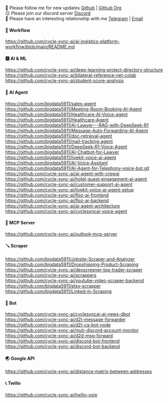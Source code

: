 👻 Please follow me for new updates [Github](https://github.com/bigdata5911) | [Github Org](https://github.com/cycle-sync-ai) <br />
😉 Please join our discord server [Discord](https://discord.gg/pSEtb9sJf6) <br />
💫 Please have an interesting relationship with me [Telegram](https://t.me/bigdata5911) | [Email](mailto:worker.opentext@gmail.com) <br />

#### 🏢 Workflow
https://github.com/cycle-sync-ai/ai-logistics-platform-workflow/blob/main/README.md <br />

#### 🅰️ AI & ML
https://github.com/cycle-sync-ai/deep-learning-project-directory-structure <br />
https://github.com/cycle-sync-ai/bilateral-reference-net-colab <br />
https://github.com/cycle-sync-ai/student-score-analysis <br />

#### 🤖 AI Agent
https://github.com/bigdata5911/sales-agent <br />
https://github.com/bigdata5911/Meeting-Room-Booking-AI-Agent <br />
https://github.com/bigdata5911/Healthcare-AI-Voice-agent <br />
https://github.com/bigdata5911/Healthcare-Agent <br />
https://github.com/bigdata5911/AI-Lawyer---RAG-with-DeepSeek-R1 <br />
https://github.com/bigdata5911/Message-Auto-Forwarding-AI-Agent <br />
https://github.com/bigdata5911/doc-retrieval-agent <br />
https://github.com/bigdata5911/mail-tracking-agent <br />
https://github.com/bigdata5911/DeepSeek-R1-Voice-Agent <br />
https://github.com/bigdata5911/AI-Chatbot-for-Lawyer <br />
https://github.com/bigdata5911/livekit-voice-ai-agent <br />
https://github.com/bigdata5911/AI-Voice-Assitant <br />
https://github.com/bigdata5911/AI-Agent-for-Telephony-voice-bot.git <br />
https://github.com/cycle-sync-ai/ai-agent-with-crewai <br />
https://github.com/cycle-sync-ai/hotel-guest-engagement-ai-agent <br />
https://github.com/cycle-sync-ai/customer-support-ai-agent <br />
https://github.com/cycle-sync-ai/livekit-voice-ai-agent-setup <br />
https://github.com/cycle-sync-ai/floz-ai-frontend <br />
https://github.com/cycle-sync-ai/floz-ai-backend <br />
https://github.com/cycle-sync-ai/ai-agent-architecture <br />
https://github.com/cycle-sync-ai/cyclesyncai-voice-agent <br />

#### 🚀 MCP Server
https://github.com/cycle-sync-ai/outlook-mcp-server <br />

#### 🪛 Scraper

https://github.com/bigdata5911/Jobsite-Scraper-and-Analyzer <br />
https://github.com/bigdata5911/Dropshipping-Product-Scraping <br />
https://github.com/cycle-sync-ai/dexscreener-top-trader-scraper <br />
https://github.com/cycle-sync-ai/scrappers <br />
https://github.com/cycle-sync-ai/youtube-video-scraper-backend <br />
https://github.com/bigdata5911/etsy-scrapper <br />
https://github.com/bigdata5911/Linked-in-Scraping <br />

#### 👻 Bot
https://github.com/cycle-sync-ai/cyclesyncai-ai-news-dbot <br />
https://github.com/cycle-sync-ai/d2t-message-forwarder <br />
https://github.com/cycle-sync-ai/d2t-ca-bot-node <br />
https://github.com/cycle-sync-ai/muti-discord-account-monitor <br />
https://github.com/cycle-sync-ai/d2d-msg-forward <br />
https://github.com/cycle-sync-ai/discord-bot-frontend <br />
https://github.com/cycle-sync-ai/discord-bot-backend <br />

#### 🌏 Google API
https://github.com/cycle-sync-ai/distance-matrix-between-addresses <br />

#### 📞 Twilio
https://github.com/cycle-sync-ai/twilio-voip <br />
